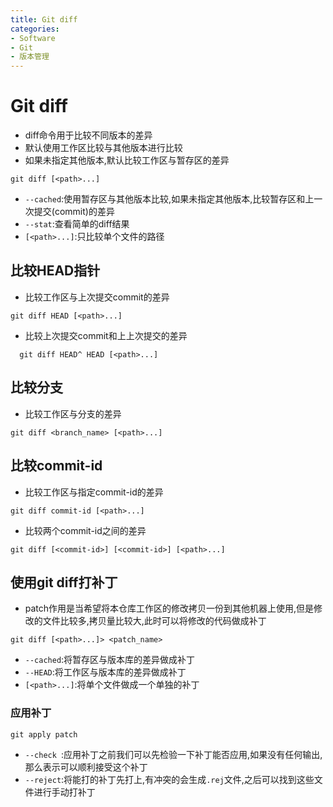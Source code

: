 ```yaml
---
title: Git diff
categories:
- Software
- Git
- 版本管理
---
```

# Git diff

- diff命令用于比较不同版本的差异
- 默认使用工作区比较与其他版本进行比较
- 如果未指定其他版本,默认比较工作区与暂存区的差异

```
git diff [<path>...]
```

- `--cached`:使用暂存区与其他版本比较,如果未指定其他版本,比较暂存区和上一次提交(commit)的差异
- `--stat`:查看简单的diff结果
- `[<path>...]`:只比较单个文件的路径

## 比较HEAD指针

- 比较工作区与上次提交commit的差异

```
git diff HEAD [<path>...]
```

- 比较上次提交commit和上上次提交的差异

```
  git diff HEAD^ HEAD [<path>...]
```

## 比较分支

- 比较工作区与分支的差异

```
git diff <branch_name> [<path>...]
```

## 比较commit-id

- 比较工作区与指定commit-id的差异

```
git diff commit-id [<path>...]
```

- 比较两个commit-id之间的差异

```
git diff [<commit-id>] [<commit-id>] [<path>...]
```

## 使用git diff打补丁

- patch作用是当希望将本仓库工作区的修改拷贝一份到其他机器上使用,但是修改的文件比较多,拷贝量比较大,此时可以将修改的代码做成补丁

```
git diff [<path>...]> <patch_name>
```

- `--cached`:将暂存区与版本库的差异做成补丁
- `--HEAD`:将工作区与版本库的差异做成补丁
- `[<path>...]`:将单个文件做成一个单独的补丁

### 应用补丁

```
git apply patch
```

- `--check `:应用补丁之前我们可以先检验一下补丁能否应用,如果没有任何输出,那么表示可以顺利接受这个补丁
- `--reject`:将能打的补丁先打上,有冲突的会生成`.rej`文件,之后可以找到这些文件进行手动打补丁　
